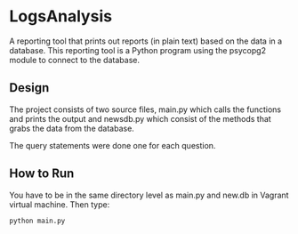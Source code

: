 # LogsAnalysis

A reporting tool that prints out reports (in plain text) based on the data in a database. This reporting tool is a Python program using the psycopg2 module to connect to the database.

## Design

The project consists of two source files, main.py which calls the functions and prints the output and newsdb.py which consist of the methods that grabs the data from the database.

The query statements were done one for each question.

## How to Run

You have to be in the same directory level as main.py and new.db in Vagrant virtual machine. Then type:

```bash
python main.py
```
